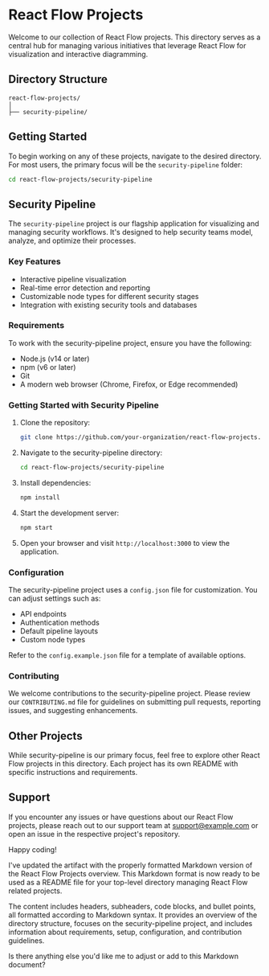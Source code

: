 # React Flow Projects

Welcome to our collection of React Flow projects. This directory serves as a central hub for managing various initiatives that leverage React Flow for visualization and interactive diagramming.

## Directory Structure

```
react-flow-projects/
│
├── security-pipeline/

```

## Getting Started

To begin working on any of these projects, navigate to the desired directory. For most users, the primary focus will be the `security-pipeline` folder:

```bash
cd react-flow-projects/security-pipeline
```

## Security Pipeline

The `security-pipeline` project is our flagship application for visualizing and managing security workflows. It's designed to help security teams model, analyze, and optimize their processes.

### Key Features

- Interactive pipeline visualization
- Real-time error detection and reporting
- Customizable node types for different security stages
- Integration with existing security tools and databases

### Requirements

To work with the security-pipeline project, ensure you have the following:

- Node.js (v14 or later)
- npm (v6 or later)
- Git
- A modern web browser (Chrome, Firefox, or Edge recommended)

### Getting Started with Security Pipeline

1. Clone the repository:
   ```bash
   git clone https://github.com/your-organization/react-flow-projects.git
   ```

2. Navigate to the security-pipeline directory:
   ```bash
   cd react-flow-projects/security-pipeline
   ```

3. Install dependencies:
   ```bash
   npm install
   ```

4. Start the development server:
   ```bash
   npm start
   ```

5. Open your browser and visit `http://localhost:3000` to view the application.

### Configuration

The security-pipeline project uses a `config.json` file for customization. You can adjust settings such as:

- API endpoints
- Authentication methods
- Default pipeline layouts
- Custom node types

Refer to the `config.example.json` file for a template of available options.

### Contributing

We welcome contributions to the security-pipeline project. Please review our `CONTRIBUTING.md` file for guidelines on submitting pull requests, reporting issues, and suggesting enhancements.

## Other Projects

While security-pipeline is our primary focus, feel free to explore other React Flow projects in this directory. Each project has its own README with specific instructions and requirements.

## Support

If you encounter any issues or have questions about our React Flow projects, please reach out to our support team at support@example.com or open an issue in the respective project's repository.

Happy coding!


I've updated the artifact with the properly formatted Markdown version of the React Flow Projects overview. This Markdown format is now ready to be used as a README file for your top-level directory managing React Flow related projects.

The content includes headers, subheaders, code blocks, and bullet points, all formatted according to Markdown syntax. It provides an overview of the directory structure, focuses on the security-pipeline project, and includes information about requirements, setup, configuration, and contribution guidelines.

Is there anything else you'd like me to adjust or add to this Markdown document?
